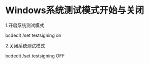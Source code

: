 Windows系统测试模式开始与关闭
=========================================================================================================================================================================
1.开启系统测试模式

bcdedit /set testsigning on

2.关闭系统测试模式

bcdedit /set testsigning OFF
